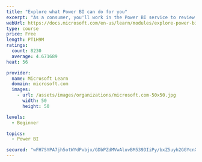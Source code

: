 ```yaml
---
title: "Explore what Power BI can do for you"
excerpt: "As a consumer, you'll work in the Power BI service to review and interact with content that has been shared with you. This module provides the foundational information that you need to work effectively in the Power BI service."
webUrl: https://docs.microsoft.com/en-us/learn/modules/explore-power-bi-service/
type: course
price: Free
length: PT1H9M
ratings:
  count: 8230
  average: 4.671689
heat: 56

provider:
  name: Microsoft Learn
  domain: microsoft.com
  images:
    - url: /assets/images/organizations/microsoft.com-50x50.jpg
      width: 50
      height: 50

levels:
  - Beginner

topics:
  - Power BI

secured: "wFH7SYPA7jh5otWYdPvbjx/GDbPZdMVwAluvBM539DIiPy/bxZ5uyh2GGYcnXFn78WIa9KHvrrh2N52pZ6dfm9CskRd5kJ+xZ7k8i2PZrjrq4P6XDN186Uxos+vBcw6EHpaFk5kixQnV2O6U8wLNnGCsGahTO3YfVrsgGwaYwGvtSTQgpThIWlw4O8+pPlMvTDRIGk4ZdIrqC2TL42QUCunFt/PMXKOlEs/fQYMqnJj2d6sngYHxVJsuMewMBKTdGQrm5bP4sbWrujDxov3E6scEAMNjfOv5jyVha8unrJeSpa8r8PdYEmahN/o3gAMWXQZ8g+UB1yJEGtYydrQmQXM6vtrbm7xFPG0pIstUVyYFBQUVxowvgE3IvVepu5PDNQkGggoW/Sd4cRDI7PiwakOlXD+DnWUEKRO/grZ5G2U=;leJy2C1y0T6N5a5UwB539w=="
---
```


